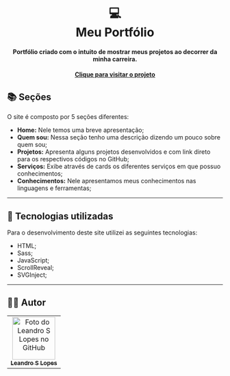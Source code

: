 <h1 align="center">
  💻<br>Meu Portfólio 
  <!-- <img src="https://img.shields.io/badge/-building-2ea44f?style=for-the-badge&logoColor=FFFFFF" /> -->
</h1>

<h4 align="center">
  Portfólio criado com o intuito de mostrar meus projetos ao decorrer da minha carreira.
</h4>

<!-- ![Resultado final do projeto](assets/image/preview.png) -->

<h4 align="center">
  <a href="https://leandroslopes.github.io/" target="_blank" rel="noopener noreferrer">
    Clique para visitar o projeto
  </a>
</h4>

## 📚 Seções
O site é composto por 5 seções diferentes:

- **Home:** Nele temos uma breve apresentação;
- **Quem sou:** Nessa seção tenho uma descrição dizendo um pouco sobre quem sou;
- **Projetos:** Apresenta alguns projetos desenvolvidos e com link direto para os respectivos códigos no GitHub;
- **Serviços:** Exibe através de cards os diferentes serviços em que possuo conhecimentos;
- **Conhecimentos:** Nele apresentamos meus conhecimentos nas linguagens e ferramentas;

---

## 💼 Tecnologias utilizadas
Para o desenvolvimento deste site utilizei as seguintes tecnologias:

- HTML;
- Sass;
- JavaScript;
- ScrollReveal;
- SVGInject;

---

## 👨‍💻 Autor<br>
<table>
  <tr>
    <td align="center">
      <a href="https://github.com/leandroslopes">
        <img src="https://avatars.githubusercontent.com/u/31078967?v=4" width="100px;" alt="Foto do Leandro S Lopes no GitHub"/><br>
        <sub>
          <b>Leandro S Lopes</b>
        </sub>
      </a>
    </td>
  </tr>
</table>
